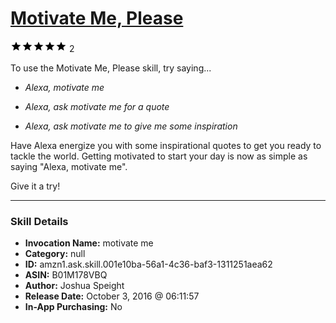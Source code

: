 # [Motivate Me, Please](http://alexa.amazon.com/#skills/amzn1.ask.skill.001e10ba-56a1-4c36-baf3-1311251aea62)
![5 stars](../../images/ic_star_black_18dp_1x.png)![5 stars](../../images/ic_star_black_18dp_1x.png)![5 stars](../../images/ic_star_black_18dp_1x.png)![5 stars](../../images/ic_star_black_18dp_1x.png)![5 stars](../../images/ic_star_black_18dp_1x.png) 2

To use the Motivate Me, Please skill, try saying...

* *Alexa, motivate me*

* *Alexa, ask motivate me for a quote*

* *Alexa, ask motivate me to give me some inspiration*

Have Alexa energize you with some inspirational quotes to get you ready to tackle the world. Getting motivated to start your day is now as simple as saying "Alexa, motivate me".

Give it a try!

***

### Skill Details

* **Invocation Name:** motivate me
* **Category:** null
* **ID:** amzn1.ask.skill.001e10ba-56a1-4c36-baf3-1311251aea62
* **ASIN:** B01M178VBQ
* **Author:** Joshua Speight
* **Release Date:** October 3, 2016 @ 06:11:57
* **In-App Purchasing:** No
